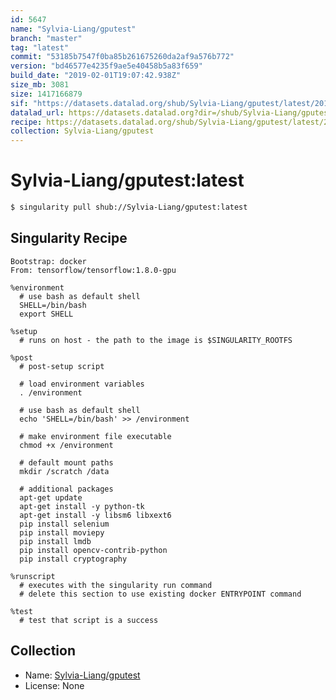 ```yaml
---
id: 5647
name: "Sylvia-Liang/gputest"
branch: "master"
tag: "latest"
commit: "53185b7547f0ba85b261675260da2af9a576b772"
version: "bd46577e4235f9ae5e40458b5a83f659"
build_date: "2019-02-01T19:07:42.938Z"
size_mb: 3081
size: 1417166879
sif: "https://datasets.datalad.org/shub/Sylvia-Liang/gputest/latest/2019-02-01-53185b75-bd46577e/bd46577e4235f9ae5e40458b5a83f659.simg"
datalad_url: https://datasets.datalad.org?dir=/shub/Sylvia-Liang/gputest/latest/2019-02-01-53185b75-bd46577e/
recipe: https://datasets.datalad.org/shub/Sylvia-Liang/gputest/latest/2019-02-01-53185b75-bd46577e/Singularity
collection: Sylvia-Liang/gputest
---
```


# Sylvia-Liang/gputest:latest

```bash
$ singularity pull shub://Sylvia-Liang/gputest:latest
```

## Singularity Recipe

```singularity
Bootstrap: docker
From: tensorflow/tensorflow:1.8.0-gpu

%environment
  # use bash as default shell
  SHELL=/bin/bash
  export SHELL

%setup
  # runs on host - the path to the image is $SINGULARITY_ROOTFS

%post
  # post-setup script

  # load environment variables
  . /environment

  # use bash as default shell
  echo 'SHELL=/bin/bash' >> /environment

  # make environment file executable
  chmod +x /environment

  # default mount paths
  mkdir /scratch /data 

  # additional packages
  apt-get update
  apt-get install -y python-tk
  apt-get install -y libsm6 libxext6
  pip install selenium
  pip install moviepy
  pip install lmdb
  pip install opencv-contrib-python
  pip install cryptography

%runscript
  # executes with the singularity run command
  # delete this section to use existing docker ENTRYPOINT command

%test
  # test that script is a success
```

## Collection

 - Name: [Sylvia-Liang/gputest](https://github.com/Sylvia-Liang/gputest)
 - License: None

